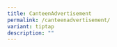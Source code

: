 ```yaml
---
title: CanteenAdvertisement
permalink: /canteenadvertisement/
variant: tiptap
description: ""
---
```

